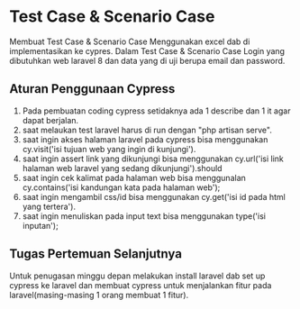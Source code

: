 # Test Case & Scenario Case
Membuat Test Case & Scenario Case Menggunakan excel dab di implementasikan ke cypres. Dalam Test Case & Scenario Case Login yang dibutuhkan web laravel 8 dan data yang di uji berupa email dan password.

## Aturan Penggunaan Cypress
1. Pada pembuatan coding cypress setidaknya ada 1 describe dan 1 it agar dapat berjalan. 
2. saat melaukan test laravel harus di run dengan "php artisan serve".
3. saat ingin akses halaman laravel pada cypress bisa menggunakan cy.visit('isi tujuan web yang ingin di kunjungi').
5. saat ingin assert link yang dikunjungi bisa menggunakan cy.url('isi link halaman web laravel yang sedang dikunjungi').should
6. saat ingin cek kalimat pada halaman web bisa menggunalan cy.contains('isi kandungan kata pada halaman web');
7. saat ingin mengambil css/id bisa menggunakan cy.get('isi id pada html yang tertera').
8. saat ingin menuliskan pada input text bisa menggunakan type('isi inputan');

## Tugas Pertemuan Selanjutnya
Untuk penugasan minggu depan melakukan install laravel dab set up cypress ke laravel dan membuat cypress untuk menjalankan fitur pada laravel(masing-masing 1 orang membuat 1 fitur).
